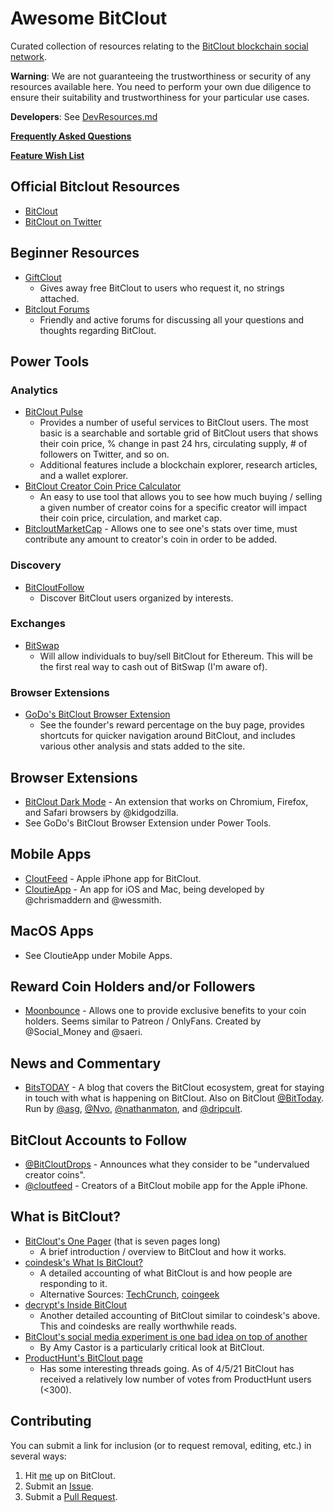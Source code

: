 # Awesome BitClout

Curated collection of resources relating to the [BitClout blockchain social network](https://bitclout.com/).

**Warning**: We are not guaranteeing the trustworthiness or security of any resources available here. You need to perform your own due diligence to ensure their suitability and trustworthiness for your particular use cases.

**Developers**: See [DevResources.md](DevResources.md)

**[Frequently Asked Questions](Frequently-Asked-Questions.md)**

**[Feature Wish List](FeatureWishList.md)**

## Official Bitclout Resources
- [BitClout](https://bitclout.com/)
- [BitClout on Twitter](https://twitter.com/bitclout_)

## Beginner Resources
- [GiftClout](https://bitclout.com/u/GiftClout) 
  - Gives away free BitClout to users who request it, no strings attached.
- [Bitclout Forums](https://bitcloutforums.com/)
  - Friendly and active forums for discussing all your questions and thoughts regarding BitClout.

## Power Tools

### Analytics
- [BitClout Pulse](https://www.bitcloutpulse.com/)
  - Provides a number of useful services to BitClout users. The most basic is a searchable and sortable grid of BitClout users that shows their coin price, % change in past 24 hrs, circulating supply, # of followers on Twitter, and so on.
  - Additional features include a blockchain explorer, research articles, and a wallet explorer.
- [BitClout Creator Coin Price Calculator](https://www.prosperclout.com/tools/bitclout-creator-coin-price-calculator)
  - An easy to use tool that allows you to see how much buying / selling a given number of creator coins for a specific creator will impact their coin price, circulation, and market cap.
- [BitcloutMarketCap](https://www.bitcloutmarketcap.net/) - Allows one to see one's stats over time, must contribute any amount to creator's coin in order to be added.

### Discovery
- [BitCloutFollow](https://bitcloutfollow.com/)
  - Discover BitClout users organized by interests.

### Exchanges
- [BitSwap](https://bitswap.network/)
  - Will allow individuals to buy/sell BitClout for Ethereum. This will be the first real way to cash out of BitSwap (I'm aware of).

### Browser Extensions
- [GoDo's BitClout Browser Extension](https://chrome.google.com/webstore/detail/bitclout/cibnoimijnodokdlhkbgogbnemfpkool?hl=en-US)
  - See the founder's reward percentage on the buy page, provides shortcuts for quicker navigation around BitClout, and includes various other analysis and stats added to the site.

## Browser Extensions
- [BitClout Dark Mode](https://jamesfuthey.com/bitclout-extension/) - An extension that works on Chromium, Firefox, and Safari browsers by @kidgodzilla.
- See GoDo's BitClout Browser Extension under Power Tools.

## Mobile Apps
- [CloutFeed](https://apps.apple.com/app/id1561532815) - Apple iPhone app for BitClout.
- [CloutieApp](https://bitclout.com/u/CloutieApp) - An app for iOS and Mac, being developed by @chrismaddern and @wessmith.

## MacOS Apps
- See CloutieApp under Mobile Apps.

## Reward Coin Holders and/or Followers
- [Moonbounce](https://getmoonbounce.com/) - Allows one to provide exclusive benefits to your coin holders. Seems similar to Patreon / OnlyFans. Created by @Social_Money and @saeri. 

## News and Commentary
- [BitsTODAY](https://bitstoday.medium.com/) - A blog that covers the BitClout ecosystem, great for staying in touch with what is happening on BitClout. Also on BitClout [@BitToday](https://bitclout.com/u/BitsToday). Run by [@asg](https://bitclout.com/u/asg), [@Nvo](https://bitclout.com/u/nvo), [@nathanmaton](https://bitclout.com/u/nathanmaton), and [@dripcult](https://bitclout.com/u/dripcult). 

## BitClout Accounts to Follow
- [@BitCloutDrops](https://bitclout.com/u/BitCloutDrops) - Announces what they consider to be "undervalued creator coins".
- [@cloutfeed](https://bitclout.com/u/cloutfeed) - Creators of a BitClout mobile app for the Apple iPhone.

## What is BitClout?
- [BitClout's One Pager](https://bitclout.com/one_pager.pdf) (that is seven pages long)
  - A brief introduction / overview to BitClout and how it works.
- [coindesk's What Is BitClout?](https://www.coindesk.com/what-is-bitclout-the-social-media-experiment-stoking-controversy-on-twitter)
  - A detailed accounting of what BitClout is and how people are responding to it.
  - Alternative Sources: [TechCrunch](https://techcrunch.com/2021/03/22/crypto-social-network-bitclout-arrives-with-a-bevy-of-high-profile-investors-and-skeptics/), [coingeek](https://coingeek.com/token-based-social-media-bitclout-raising-lots-of-money-and-eyebrows/)
- [decrypt's Inside BitClout](https://decrypt.co/62770/inside-bitclout-dystopian-social-network-big-investors-vocal-critics)
  - Another detailed accounting of BitClout similar to coindesk's above. This and coindesks are really worthwhile reads.
- [BitClout's social media experiment is one bad idea on top of another](https://amycastor.com/2021/03/28/bitclouts-social-media-experiment-is-one-bad-idea-on-top-of-another/) 
  - By Amy Castor is a particularly critical look at BitClout.
- [ProductHunt's BitClout page](https://www.producthunt.com/posts/bitclout)
  - Has some interesting threads going. As of 4/5/21 BitClout has received a relatively low number of votes from ProductHunt users (<300).

## Contributing
You can submit a link for inclusion (or to request removal, editing, etc.) in several ways:

1. Hit [me](https://bitclout.com/u/davemackey) up on BitClout.
2. Submit an [Issue](https://github.com/davidshq/awesome-bitclout/issues).
3. Submit a [Pull Request](https://github.com/davidshq/awesome-bitclout/pulls).
